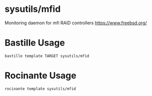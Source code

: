 # sysutils/mfid
Monitoring daemon for mfi RAID controllers
https://www.freebsd.org/

# Bastille Usage
```shell
bastille template TARGET sysutils/mfid
```

# Rocinante Usage
```shell
rocinante template sysutils/mfid
```
